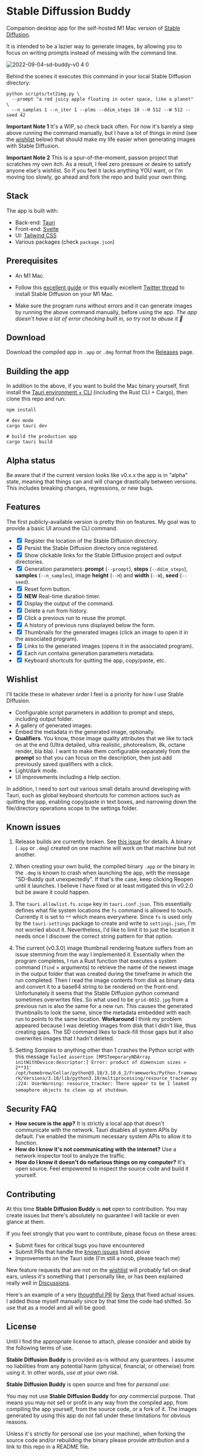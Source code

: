 # Stable Diffussion Buddy

Companion desktop app for the self-hosted M1 Mac version of [Stable Diffusion](https://github.com/magnusviri/stable-diffusion).

It is intended to be a lazier way to generate images, by allowing you to focus on writing prompts instead of messing with the command line.

![2022-09-04-sd-buddy-v0 4 0](https://user-images.githubusercontent.com/17433578/188539399-996bb64a-08d1-4f56-aa87-4c3fe5af0032.png)

Behind the scenes it executes this command in your local Stable Diffusion directory:

```shell
python scripts/txt2img.py \
  --prompt "a red juicy apple floating in outer space, like a planet" \
  --n_samples 1 --n_iter 1 --plms --ddim_steps 10 --H 512 --W 512 --seed 42
```

**Important Note 1** It's a WIP, so check back often. For now it's barely a step above running the command manually, but I have a lot of things in mind (see the [wishlist](#wishlist) below) that should make my life easier when generating images with Stable Diffusion.

**Important Note 2** This is a spur-of-the-moment, passion project that scratches my own itch. As a result, I feel zero pressure or desire to satisfy anyone else's wishlist. So if you feel it lacks anything YOU want, or I'm moving too slowly, go ahead and fork the repo and build your own thing.

## Stack

The app is built with:

* Back-end: [Tauri](https://tauri.app/)
* Front-end: [Svelte](https://svelte.dev/)
* UI: [Tailwind CSS](https://tailwindcss.com/)
* Various packages (check `package.json`)

## Prerequisites

* An M1 Mac.

* Follow this [excellent guide](https://replicate.com/blog/run-stable-diffusion-on-m1-mac) or this equally excellent [Twitter thread](https://twitter.com/levelsio/status/1565731907664478209) to install Stable Diffusion on your M1 Mac.

* Make sure the program runs without errors and it can generate images by running the above command manually, before using the app. *The app doesn't have a lot of error checking built in, so try not to abuse it 🙂*

## Download

Download the compiled app in `.app` or `.dmg` format from the [Releases](https://github.com/breadthe/sd-buddy/releases) page.

## Building the app

In addition to the above, if you want to build the Mac binary yourself, first install the [Tauri environment + CLI](https://tauri.app/v1/guides/getting-started/prerequisites) (including the Rust CLI + Cargo), then clone this repo and run:

```shell
npm install

# dev mode
cargo tauri dev

# build the production app
cargo tauri build
```

## Alpha status

Be aware that if the current version looks like v0.x.x the app is in "alpha" state, meaning that things can and will change drastically between versions. This includes breaking changes, regressions, or new bugs.

## Features

The first publicly-available version is pretty thin on features. My goal was to provide a basic UI around the CLI command.

* <label><input type="checkbox" checked /> Register the location of the Stable Diffusion directory.</label>
* <label><input type="checkbox" checked /> Persist the Stable Diffusion directory once registered.</label>
* <label><input type="checkbox" checked /> Show clickable links for the Stable Diffusion project and output directories.</label>
* <label><input type="checkbox" checked /> Generation parameters: **prompt** (`--prompt`), **steps** (`--ddim_steps`), **samples** (`--n_samples`), image **height** (`--H`) and **width** (`--W`), **seed** (`--seed`).</label>
* <label><input type="checkbox" checked /> Reset form button.</label>
* <label><input type="checkbox" checked /> **NEW** Real-time duration timer.</label>
* <label><input type="checkbox" checked /> Display the output of the command.</label>
* <label><input type="checkbox" checked /> Delete a run from history.</label>
* <label><input type="checkbox" checked /> Click a previous run to reuse the prompt.</label>
* <label><input type="checkbox" checked /> A history of previous runs displayed below the form.</label>
* <label><input type="checkbox" checked /> Thumbnails for the generated images (click an image to open it in the associated program).</label>
* <label><input type="checkbox" checked /> Links to the generated images (opens it in the associated program).</label>
* <label><input type="checkbox" checked /> Each run contains generation parameters metadata.</label>
* <label><input type="checkbox" checked /> Keyboard shortcuts for quitting the app, copy/paste, etc.</label>

[](#wishlist)
## Wishlist

I'll tackle these in whatever order I feel is a priority for how I use Stable Diffusion.

* Configurable script parameters in addition to prompt and steps, including output folder.
* A gallery of generated images.
* Embed the metadata in the generated image, optionally.
* **Qualifiers**. You know, those image quality attributes that we like to tack on at the end (Ultra detailed, ultra realistic, photorealism, 8k, octane render, bla bla). I want to make them configurable separately from the **prompt** so that you can focus on the description, then just add previously saved qualifiers with a click.
* Light/dark mode.
* UI improvements including a Help section.

In addition, I need to sort out various small details around developing with Tauri, such as global keyboard shortcuts for common actions such as quitting the app, enabling copy/paste in text boxes, and narrowing down the file/directory operations scope to the settings folder.

[](#known_issues)
## Known issues

1. Release builds are currently broken. See [this issue](https://github.com/breadthe/sd-buddy/issues/1) for details. A binary (`.app` or `.dmg`) created on one machine will work on that machine but not another.

2. When creating your own build, the compiled binary `.app` or the binary in the `.dmg` is known to crash when launching the app, with the message "SD-Buddy quit unexpectedly". If that's the case, keep clicking Reopen until it launches. I believe I have fixed or at least mitigated this in v0.2.0 but be aware it could happen.

3. The `tauri.allowlist.fs.scope` key in `tauri.conf.json`. This essentially defines what file system locations the `fs` command is allowed to touch. Currently it is set to `**` which means everywhere. Since `fs` is used only by the `tauri-settings` package to create and write to `settings.json`, I'm not worried about it. Nevertheless, I'd like to limit it to just the location it needs once I discover the correct string pattern for that option.

4. The current (v0.3.0) image thumbnail rendering feature suffers from an issue stemming from the way I implemented it. Essentially when the program completes, I run a Rust function that executes a system command (`find` + arguments) to retrieve the name of the newest image in the output folder that was created during the timeframe in which the run completed. Then I read the image contents from disk as binary data and convert it to a base64 string to be rendered on the front-end. Unfortunately it seems that the Stable Diffusion python command sometimes overwrites files. So what used to be `grid-0032.jpg` from a previous run is also the same for a new run. This causes the generated thumbnails to look the same, since the metadata embedded with each run to points to the same location. **Workaround** I think my problem appeared because I was deleting images from disk that I didn't like, thus creating gaps. The SD command likes to back-fill those gaps but it also overwrites images that I hadn't deleted.

5. Setting *Samples* to anything other than 1 crashes the Python script with this message `failed assertion [MPSTemporaryNDArray initWithDevice:descriptor:] Error: product of dimension sizes > 2**31' /opt/homebrew/Cellar/python@3.10/3.10.6_2/Frameworks/Python.framework/Versions/3.10/lib/python3.10/multiprocessing/resource_tracker.py:224: UserWarning: resource_tracker: There appear to be 1 leaked semaphore objects to clean up at shutdown`.

## Security FAQ

* **How secure is the app?** It is strictly a local app that doesn't communicate with the network. Tauri disables all system APIs by default. I've enabled the minimum necessary system APIs to allow it to function.
* **How do I know it's not communicating with the internet?** Use a network inspector tool to analyze the traffic.
* **How do I know it doesn't do nefarious things on my computer?** It's open source. Feel empowered to inspect the source code and build it yourself.

## Contributing

At this time **Stable Diffusion Buddy** is **not** open to contribution. You may create issues but there's absolutely no guarantee I will tackle or even glance at them.

If you feel strongly that you want to contribute, please focus on these areas:

* Submit fixes for critical bugs you have encountered
* Submit PRs that handle the [known issues](#known_issues) listed above
* Improvements on the Tauri side (I'm still a noob, please teach me)

New feature requests that are not on the [wishlist](#wishlist) will probably fall on deaf ears, unless it's something that I personally like, or has been explained really well in [Discussions](https://github.com/breadthe/sd-buddy/discussions).

Here's an example of a very [thoughtful PR](https://github.com/breadthe/sd-buddy/pull/2) by [Swyx](https://github.com/sw-yx) that fixed actual issues. I added those myself manually since by that time the code had shifted. So use that as a model and all will be good.

## License

Until I find the appropriate license to attach, please consider and abide by the following terms of use.

**Stable Diffusion Buddy** is provided as-is without any guarantees. I assume no liabilities from any potential harm (physical, financial, or otherwise) from using it. In other words, *use at your own risk*.

**Stable Diffusion Buddy** is open source and free for *personal use*.

You may not use **Stable Diffusion Buddy** for *any* commercial purpose. That means you may not sell or profit in any way from the compiled app, from compiling the app yourself, from the source code, or a fork of it. The images generated by using this app do not fall under these limitations for obvious reasons.

Unless it's strictly for personal use (on your machine), when forking the source code and/or rebuilding the binary please provide attribution and a link to this repo in a README file.
